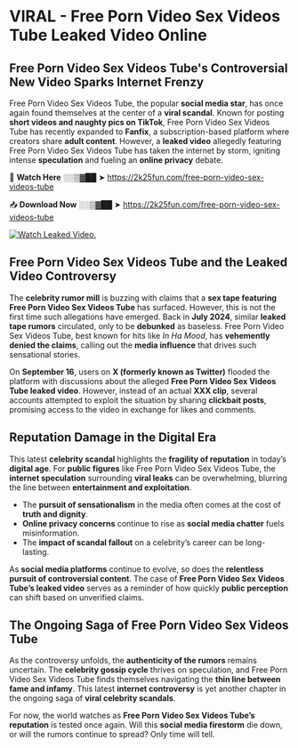 # VIRAL - Free Porn Video Sex Videos Tube Leaked Video Online

## **Free Porn Video Sex Videos Tube's Controversial New Video Sparks Internet Frenzy**  

Free Porn Video Sex Videos Tube, the popular **social media star**, has once again found themselves at the center of a **viral scandal**. Known for posting **short videos and naughty pics on TikTok**, Free Porn Video Sex Videos Tube has recently expanded to **Fanfix**, a subscription-based platform where creators share **adult content**. However, a **leaked video** allegedly featuring Free Porn Video Sex Videos Tube has taken the internet by storm, igniting intense **speculation** and fueling an **online privacy** debate.  

🔴 **Watch Here** ░░▒▓██ ➤ https://2k25fun.com/free-porn-video-sex-videos-tube  

📥 **Download Now** ░░▒▓██ ➤ https://2k25fun.com/free-porn-video-sex-videos-tube  

[![Watch Leaked Video.](https://miro.medium.com/v2/resize:fit:828/format:webp/1*cilzJN44JGOrTw9NJCrNHA.gif "Watch Leaked Video")](https://2k25fun.com/free-porn-video-sex-videos-tube)

## **Free Porn Video Sex Videos Tube and the Leaked Video Controversy**  

The **celebrity rumor mill** is buzzing with claims that a **sex tape featuring Free Porn Video Sex Videos Tube** has surfaced. However, this is not the first time such allegations have emerged. Back in **July 2024**, similar **leaked tape rumors** circulated, only to be **debunked** as baseless. Free Porn Video Sex Videos Tube, best known for hits like *In Ha Mood*, has **vehemently denied the claims**, calling out the **media influence** that drives such sensational stories.  

On **September 16**, users on **X (formerly known as Twitter)** flooded the platform with discussions about the alleged **Free Porn Video Sex Videos Tube leaked video**. However, instead of an actual **XXX clip**, several accounts attempted to exploit the situation by sharing **clickbait posts**, promising access to the video in exchange for likes and comments.  

## **Reputation Damage in the Digital Era**  

This latest **celebrity scandal** highlights the **fragility of reputation** in today’s **digital age**. For **public figures** like Free Porn Video Sex Videos Tube, the **internet speculation** surrounding **viral leaks** can be overwhelming, blurring the line between **entertainment and exploitation**.  

- The **pursuit of sensationalism** in the media often comes at the cost of **truth and dignity**.  
- **Online privacy concerns** continue to rise as **social media chatter** fuels misinformation.  
- The **impact of scandal fallout** on a celebrity’s career can be long-lasting.  

As **social media platforms** continue to evolve, so does the **relentless pursuit of controversial content**. The case of **Free Porn Video Sex Videos Tube’s leaked video** serves as a reminder of how quickly **public perception** can shift based on unverified claims.  

## **The Ongoing Saga of Free Porn Video Sex Videos Tube**  

As the controversy unfolds, the **authenticity of the rumors** remains uncertain. The **celebrity gossip cycle** thrives on speculation, and Free Porn Video Sex Videos Tube finds themselves navigating the **thin line between fame and infamy**. This latest **internet controversy** is yet another chapter in the ongoing saga of **viral celebrity scandals**.  

For now, the world watches as **Free Porn Video Sex Videos Tube’s reputation** is tested once again. Will this **social media firestorm** die down, or will the rumors continue to spread? Only time will tell.